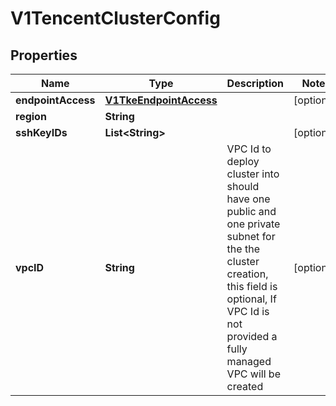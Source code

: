 # V1TencentClusterConfig

## Properties
Name | Type | Description | Notes
------------ | ------------- | ------------- | -------------
**endpointAccess** | [**V1TkeEndpointAccess**](V1TkeEndpointAccess.md) |  |  [optional]
**region** | **String** |  | 
**sshKeyIDs** | **List&lt;String&gt;** |  |  [optional]
**vpcID** | **String** | VPC Id to deploy cluster into should have one public and one private subnet for the the cluster creation, this field is optional, If VPC Id is not provided a fully managed VPC will be created |  [optional]
